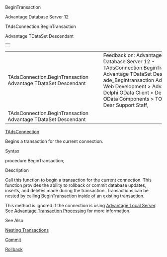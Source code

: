 BeginTransaction




Advantage Database Server 12  

TAdsConnection.BeginTransaction

Advantage TDataSet Descendant

|  |
| --- |
|  |

|  |  |  |  |  |
| --- | --- | --- | --- | --- |
| TAdsConnection.BeginTransaction  Advantage TDataSet Descendant |  |  | Feedback on: Advantage Database Server 12 - TAdsConnection.BeginTransaction Advantage TDataSet Descendant ade\_Begintransaction Advantage Web Development > Advantage Delphi OData Client > Delphi OData Components > TODataSet / Dear Support Staff, |  |
| TAdsConnection.BeginTransaction  Advantage TDataSet Descendant |  |  |  |  |

[TAdsConnection](ade_tadsconnection_7.htm)

Begins a transaction for the current connection.

Syntax

procedure BeginTransaction;

Description

Call this function to begin a transaction for the current connection. This function provides the ability to rollback or commit database updates, inserts, and deletes made during the transaction. Transactions can be nested by calling BeginTransaction inside of an existing transaction.

This method is ignored if the connection is using [Advantage Local Server](master_advantage_local_server.htm). See [Advantage Transaction Processing](master_transaction_processing_system.htm) for more information.

See Also

[Nesting Transactions](master_nesting_transactions.htm)

[Commit](ade_commit.htm)

[Rollback](ade_rollback.htm)